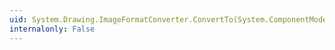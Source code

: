 ```yaml
---
uid: System.Drawing.ImageFormatConverter.ConvertTo(System.ComponentModel.ITypeDescriptorContext,System.Globalization.CultureInfo,System.Object,System.Type)
internalonly: False
---
```

